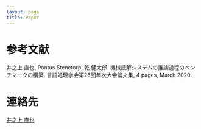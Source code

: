 ```yaml
---
layout: page
title: Paper
---
```


# 参考文献

井之上 直也, Pontus Stenetorp, 乾 健太郎. 機械読解システムの推論過程のベンチマークの構築. 言語処理学会第26回年次大会論文集, 4 pages, March 2020.


# 連絡先

[井之上 直也](https://naoya-i.github.io)
